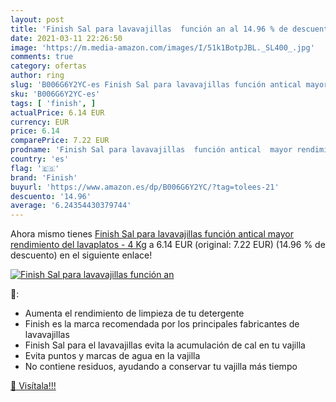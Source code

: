 ```yaml
---
layout: post
title: 'Finish Sal para lavavajillas  función an al 14.96 % de descuento'
date: 2021-03-11 22:26:50
image: 'https://m.media-amazon.com/images/I/51k1BotpJBL._SL400_.jpg'
comments: true
category: ofertas
author: ring
slug: 'B006G6Y2YC-es Finish Sal para lavavajillas función antical mayor...'
sku: 'B006G6Y2YC-es'
tags: [ 'finish', ]
actualPrice: 6.14 EUR
currency: EUR
price: 6.14
comparePrice: 7.22 EUR
prodname: 'Finish Sal para lavavajillas  función antical  mayor rendimiento del lavaplatos - 4 Kg'
country: 'es'
flag: '🇪🇸'
brand: 'Finish'
buyurl: 'https://www.amazon.es/dp/B006G6Y2YC/?tag=tolees-21'
descuento: '14.96'
average: '6.24354430379744'
---
```


Ahora mismo tienes [Finish Sal para lavavajillas  función antical  mayor rendimiento del lavaplatos - 4 Kg](https://www.amazon.es/dp/B006G6Y2YC/?tag=tolees-21) a 6.14 EUR (original: 7.22 EUR) (14.96 %  de descuento) en el siguiente enlace!

[![Finish Sal para lavavajillas  función an](https://m.media-amazon.com/images/I/51k1BotpJBL._SL400_.jpg)](https://www.amazon.es/dp/B006G6Y2YC/?tag=tolees-21)

🔎:

- Aumenta el rendimiento de limpieza de tu detergente
- Finish es la marca recomendada por los principales fabricantes de lavavajillas
- Finish Sal para el lavavajillas evita la acumulación de cal en tu vajilla
- Evita puntos y marcas de agua en la vajilla
- No contiene residuos, ayudando a conservar tu vajilla más tiempo

[🛒 Visítala!!!](https://www.amazon.es/dp/B006G6Y2YC/?tag=tolees-21)
